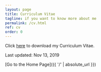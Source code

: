 ```yaml
---
layout: page
title: Curriculum Vitae
tagline: if you want to know more about me
permalink: /cv.html
ref: cv
order: 0
---
```


Click [here](/cv/cv_BingjianHuang.pdf) to download my Curriculum Vitae.

Last updated: Nov 13, 2019

[Go to the Home Page]({{ '/' | absolute_url }})
